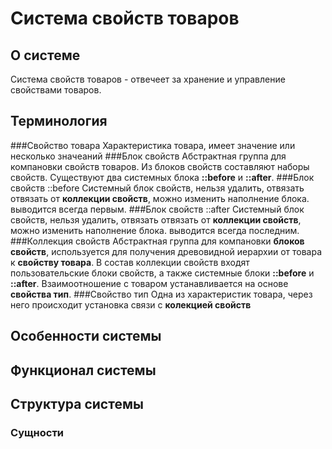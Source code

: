 # Система свойств товаров
## О системе
Система свойств товаров - отвечеет за хранение и управление свойствами товаров.
## Терминология
###Свойство товара
Характеристика товара, имеет значение или несколько значеаний
###Блок свойств
Абстрактная группа для компановки свойств товаров. Из блоков свойств составляют наборы свойств.
Существуют два системных блока **::before** и **::after**.
###Блок свойств ::before
Системный блок свойств, нельзя удалить, отвязать отвязать от **коллекции свойств**, можно изменить 
наполнение блока. выводится всегда первым.
###Блок свойств ::after
Системный блок свойств, нельзя удалить, отвязать отвязать от **коллекции свойств**, можно изменить 
наполнение блока. выводится всегда последним.
###Коллекция свойств 
Абстрактная группа для компановки **блоков свойств**, используется для получения древовидной иерархии от товара 
к **свойству товара**. В состав коллекции свойств входят пользовательские блоки свойств, а также системные 
блоки **::before** и **::after**. Взаимоотношение с товаром устанавливается на основе **свойства тип**.
###Свойство тип
Одна из характеристик товара, через него происходит установка связи с **колекцией свойств**

## Особенности системы

## Функционал системы

## Структура системы

### Сущности
